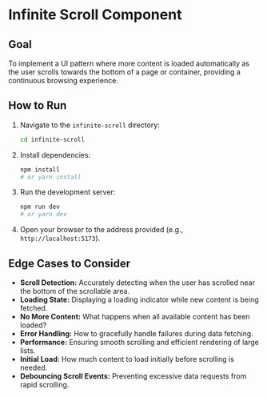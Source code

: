 # Infinite Scroll Component

## Goal

To implement a UI pattern where more content is loaded automatically as the user scrolls towards the bottom of a page or container, providing a continuous browsing experience.

## How to Run

1.  Navigate to the `infinite-scroll` directory:
    ```bash
    cd infinite-scroll
    ```
2.  Install dependencies:
    ```bash
    npm install
    # or yarn install
    ```
3.  Run the development server:
    ```bash
    npm run dev
    # or yarn dev
    ```
4.  Open your browser to the address provided (e.g., `http://localhost:5173`).

## Edge Cases to Consider

*   **Scroll Detection:** Accurately detecting when the user has scrolled near the bottom of the scrollable area.
*   **Loading State:** Displaying a loading indicator while new content is being fetched.
*   **No More Content:** What happens when all available content has been loaded?
*   **Error Handling:** How to gracefully handle failures during data fetching.
*   **Performance:** Ensuring smooth scrolling and efficient rendering of large lists.
*   **Initial Load:** How much content to load initially before scrolling is needed.
*   **Debouncing Scroll Events:** Preventing excessive data requests from rapid scrolling.